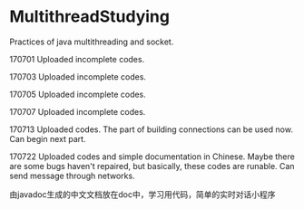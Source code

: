 # MultithreadStudying
Practices of java multithreading and socket.

170701 Uploaded incomplete codes.

170703 Uploaded incomplete codes.

170705 Uploaded incomplete codes.

170707 Uploaded incomplete codes.

170713 Uploaded codes. The part of building connections can be used now. Can begin next part.

170722 Uploaded codes and simple documentation in Chinese. Maybe there are some bugs haven't repaired, but basically, these codes are runable. Can send message through networks.

由javadoc生成的中文文档放在doc中，学习用代码，简单的实时对话小程序
